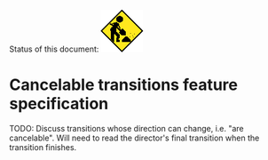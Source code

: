 Status of this document:
![](../_assets/under-construction-flashing-barracade-animation.gif)

# Cancelable transitions feature specification

TODO: Discuss transitions whose direction can change, i.e. "are cancelable". Will need to read the director's final transition when the transition finishes.

